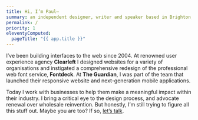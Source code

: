 ```yaml
---
title: Hi, I’m Paul—
summary: an independent designer, writer and speaker based in Brighton, England. I help responsible organisations make purposeful digital products.
permalink: /
priority: 1
eleventyComputed:
  pageTitle: "{{ app.title }}"
---
```

I’ve been building interfaces to the web since 2004. At renowned user experience agency **Clearleft** I designed websites for a variety of organisations and instigated a comprehensive redesign of the professional web font service, **Fontdeck**. At **The Guardian**, I was part of the team that launched their responsive website and next-generation mobile applications.

Today I work with businesses to help them make a meaningful impact within their industry. I bring a critical eye to the design process, and advocate renewal over wholesale reinvention. But honestly, I’m still trying to figure all this stuff out. Maybe you are too? If so, [let’s talk](/contact/).
